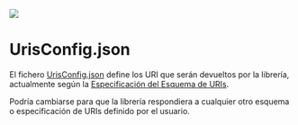 ![](../../docs/media/CabeceraDocumentosMD.png)

# UrisConfig.json

El fichero [UrisConfig.json](https://github.com/HerculesCRUE/GnossDeustoBackend/blob/master/UrisFactory/UrisAutoGenerator/Config/UrisConfig.json) define los URI que serán devueltos por la librería,
actualmente según la [Especificación del Esquema de URIs](../../../../Docs/UrisFactory/Especificacion-Esquema-de-URIs.md).

Podría cambiarse para que la librería respondiera a cualquier otro esquema o 
especificación de URIs definido por el usuario.
